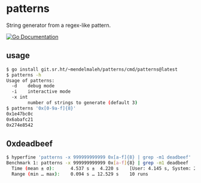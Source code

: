 # patterns

String generator from a regex-like pattern.

[![Go Documentation](https://godocs.io/git.sr.ht/~mendelmaleh/patterns?status.svg)](https://godocs.io/git.sr.ht/~mendelmaleh/patterns)

## usage

```bash
$ go install git.sr.ht/~mendelmaleh/patterns/cmd/patterns@latest
$ patterns -h
Usage of patterns:
  -d	debug mode
  -i	interactive mode
  -x int
    	number of strings to generate (default 3)
$ patterns '0x[0-9a-f]{8}'
0x1e47bc0c
0x6abafc21
0x274e8542
```

## 0xdeadbeef

``` bash
$ hyperfine 'patterns -x 999999999999 0x[a-f]{8} | grep -m1 deadbeef'
Benchmark 1: patterns -x 999999999999 0x[a-f]{8} | grep -m1 deadbeef
  Time (mean ± σ):      4.537 s ±  4.220 s    [User: 4.145 s, System: 2.086 s]
  Range (min … max):    0.094 s … 12.529 s    10 runs
```
